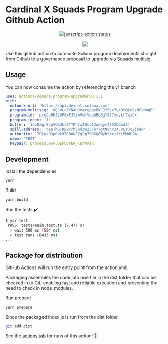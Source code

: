 # Cardinal X Squads Program Upgrade Github Action

<p align="center">
  <a href="https://github.com/actions/javascript-action/actions"><img alt="javscript-action status" src="https://github.com/actions/javascript-action/workflows/units-test/badge.svg"></a>
</p>

<div align="center">
    <img src="./assets/banner.png" />
</div>

Use this github action to automate Solana program deployments straight from Github to a governance proposal to upgrade via Squads multisig.

## Usage

You can now consume the action by referencing the v1 branch

```yaml
uses: actions/squads-program-upgrade@v0.1.1
with:
  network-url: 'https://api.devnet.solana.com'
  program-multisig: '8QC4Lv3YNAHUmacepqxBKCJY5zx7yrDtQLo9sNFsNnqB'
  program-id: 'prgCo6HJ2bP8xPJ3zwVnfVbqhBbBgY8t7moykr7wzCx'
  program-index: '1'
  buffer: '3eoQzgrBcpVCRUksfTYRh7xJUcq1XwwgycT5AXUQmu1f'
  spill-address: 'depThGTDB9Krh5wd3u23Fbr7gtNVn43X5VLr7c2jbew'
  authority: '7CLWzQ3pGwk9TCBnNFVq2p79NGQ8WyhSrrjfXiPN4L9m'
  name: 'TEST'
  keypair: process.env.DEPLOYER_KEYPAIR
```

## Development

Install the dependencies

```bash
yarn
```

Build

```bash
yarn build
```

Run the tests :heavy_check_mark:

```bash
$ yar test
 PASS  tests/main.test.ts (7.477 s)
  ✓ wait 500 ms (504 ms)
  ✓ test runs (6433 ms)
...
```

## Package for distribution

GitHub Actions will run the entry point from the action.yml.

Packaging assembles the code into one file in the dist folder that can be checked in to Git, enabling fast and reliable execution and preventing the need to check in node_modules.

Run prepare

```bash
yarn prepare
```

Since the packaged index.js is run from the dist folder.

```bash
git add dist
```

See the [actions tab](https://github.com/actions/squads-program-upgrade/actions) for runs of this action! :rocket:
